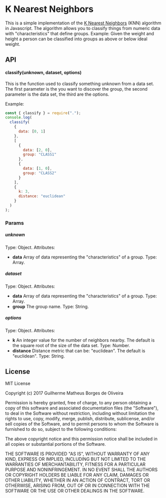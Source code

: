 # K Nearest Neighbors

This is a simple implementation of the [K Nearest Neighbors](https://en.wikipedia.org/wiki/K-nearest_neighbors_algorithm) (KNN) algorithm in Javascript.
The algorithm allows you to classify things from numeric data with "characteristics" that define groups. Example: Given the weight and height a person can be classified into groups as above or below ideal weight.

## API
#### **classify(unknown, dataset, options)**
This is the function used to classify something unknown from a data set. The first parameter is the you want to discover the group, the second parameter is the data set, the third are the options. 

Example:
```javascript
const { classify } = require(".");
console.log(
  classify(
    {
      data: [0, 1]
    },
    [
      {
        data: [2, 0],
        group: "CLASS1"
      },
      {
        data: [1, 0],
        group: "CLASS2"
      }
    ],
    {
      k: 3,
      distance: "euclidean"
    }
  )
);
```
### Params

##### unknown
Type: Object. 
Attributes:
* **data**
Array of data representing the "characteristics" of a group. Type: Array.
##### dataset 
Type: Object. 
Attributes:
* **data**
Array of data representing the "characteristics" of a group. Type: Array.
* **group** 
The group name. Type: String.
##### options
Type: Object. 
Attributes:
* **k**
An integer value for the number of neighbors nearby. The default is the square root of the size of the data set. Type: Number.
* **distance** 
Distance metric that can be: "euclidean". The default is "euclidean". Type: String.

## License

MIT License

Copyright (c) 2017 Guilherme Matheus Borges de Oliveira

Permission is hereby granted, free of charge, to any person obtaining a copy
of this software and associated documentation files (the "Software"), to deal
in the Software without restriction, including without limitation the rights
to use, copy, modify, merge, publish, distribute, sublicense, and/or sell
copies of the Software, and to permit persons to whom the Software is
furnished to do so, subject to the following conditions:

The above copyright notice and this permission notice shall be included in all
copies or substantial portions of the Software.

THE SOFTWARE IS PROVIDED "AS IS", WITHOUT WARRANTY OF ANY KIND, EXPRESS OR
IMPLIED, INCLUDING BUT NOT LIMITED TO THE WARRANTIES OF MERCHANTABILITY,
FITNESS FOR A PARTICULAR PURPOSE AND NONINFRINGEMENT. IN NO EVENT SHALL THE
AUTHORS OR COPYRIGHT HOLDERS BE LIABLE FOR ANY CLAIM, DAMAGES OR OTHER
LIABILITY, WHETHER IN AN ACTION OF CONTRACT, TORT OR OTHERWISE, ARISING FROM,
OUT OF OR IN CONNECTION WITH THE SOFTWARE OR THE USE OR OTHER DEALINGS IN THE
SOFTWARE.
